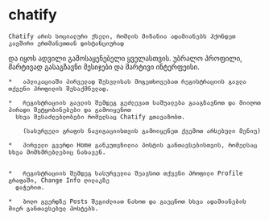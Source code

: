 # chatify

	Chatify არის სოციალური ქსელი, რომლის მიზანია ადამიანებს ჰქონდეთ კავშირი ერთმანეთთან დისტანციურად
და იყოს ადვილი გამოსაყენებელი ყველასთვის. უბრალო პროფილი, მარტივად გასაგზავნი მესიჯები და მარტივი ინტერფეისი.

	* 	აპლიკაციაში პირველად შესვლისას მოგეთხოვებათ რეგისტრაციის გავლა თქვენი პროფილის შესაქმნელად.

	* 	რეგისტრაციის გავლის შემდეგ გეძლევათ საშუალება გააგზავნოთ და მიიღოთ პირადი შეტყობინებები და გამოიყენოთ
	  სხვა შესაძლებლობები რომელსაც Chatify გთავაზობთ.

		(სასურველი გრაფის ნავიგაციისთვის გამოიყენეთ ქვემოთ არსებული მენიუ)

	*  	პირველი გვერდი Home განკუთვნილია პოსტის განთავსებისთვის, რომელსაც სხვა მომხმრებლებიც ნახავენ.

	
	*	რეგისტრაციის შემდეგ სასურველია შეავსოთ თქვენი პროფილი Profile გრაფაში, Change Info ღილაკზე
	  დაჭერით.
	
	*	ბოლო გვერდზე Posts შეგიძლიათ ნახოთ და გაეცნოთ სხვა ადამიანების მიერ განთავსებულ პოსტებს.
